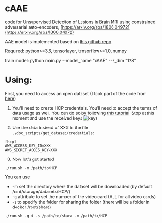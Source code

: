 # cAAE

code for Unsupervised Detection of Lesions in Brain MRI using constrained adversarial auto-encoders, [https://arxiv.org/abs/1806.04972](https://arxiv.org/abs/1806.04972)

AAE model is implemented based on [this github repo](https://github.com/Naresh1318/Adversarial_Autoencoder)

Required: python>=3.6, tensorlayer, tensorflow>=1.0, numpy

train model:  python main.py --model_name "cAAE" --z_dim "128"

# Using:
First, you need to access an open dataset (I took part of the code from [here](https://github.com/jokedurnez/HCP_download)):
1. You'll need to create HCP credentials. You'll need to accept the terms of data usage as well. You can do so by following [this tutorial](https://wiki.humanconnectome.org/display/PublicData/How+To+Connect+to+Connectome+Data+via+AWS).
Stop at this moment and use the received keys
![keys](https://wiki.humanconnectome.org/download/attachments/67666030/image2015-1-7%2014%3A41%3A22.png?version=1&modificationDate=1420664134386&api=v2)

2. Use the data instead of XXX in the file `./doc_scripts/get_dataset/credentials`:
```
[hcp]
AWS_ACCESS_KEY_ID=XXX
AWS_SECRET_ACCES_KEY=XXX
```
3. Now let's get started
```
./run.sh -m /path/to/HCP
```
You can use  
* -m set the directory where the dataset will be downloaded (by default /mnt/storage/datasets/HCP/)
* -g attribute to set the number of the video card (ALL for all video cards)
* -s to specify the folder for sharing the folder (there will be a folder in docker /root/shara)
```
./run.sh -g 0 -s /path/to/shara -m /path/to/HCP
```
